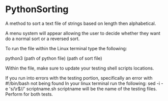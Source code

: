 # PythonSorting
A method to sort a text file of strings based on length then alphabetical.

A menu system will appear allowing the user to decide whether they want do a normal sort or a reversed sort.

To run the file within the Linux terminal type the following:

python3 (path of python file) (path of sort file)

Within the file, make sure to update your testing shell scripts locations.

If you run into errors with the testing portion, specifically an error with #!/bin/bash not being found
In your linux terminal run the following: 
sed -i -e 's/\r$//' scriptname.sh
scriptname will be the name of the testing files. Perform for both tests.
